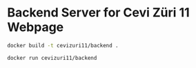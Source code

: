 # Backend Server for Cevi Züri 11 Webpage

```bash
docker build -t cevizuri11/backend .
```

```bash
docker run cevizuri11/backend
```